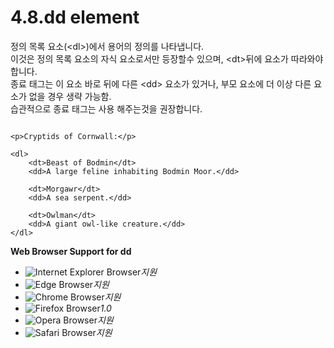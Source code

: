 # 4.8.dd element

정의 목록 요소\(&lt;dl&gt;\)에서 용어의 정의를 나타냅니다.  
이것은 정의 목록 요소의 자식 요소로서만 등장할수 있으며, &lt;dt&gt;뒤에 요소가 따라와야합니다.  
종료 태그는 이 요소 바로 뒤에 다른 &lt;dd&gt; 요소가 있거나, 부모 요소에 더 이상 다른 요소가 없을 경우 생략 가능함.  
습관적으로 종료 태그는 사용 해주는것을 권장합니다.

```text

<p>Cryptids of Cornwall:</p>

<dl>
	<dt>Beast of Bodmin</dt>
	<dd>A large feline inhabiting Bodmin Moor.</dd>

	<dt>Morgawr</dt>
	<dd>A sea serpent.</dd>

	<dt>Owlman</dt>
	<dd>A giant owl-like creature.</dd>
</dl>
```

**Web Browser Support for dd**

* ![Internet Explorer Browser](images/icon/ico_ie-true.png)_지원_
* ![Edge Browser](images/icon/ico_edge-true.png)_지원_
* ![Chrome Browser](images/icon/ico_chrome-true.png)_지원_
* ![Firefox Browser](images/icon/ico_firefox-true.png)_1.0_
* ![Opera Browser](images/icon/ico_opera-true.png)_지원_
* ![Safari Browser](images/icon/ico_safari-true.png)_지원_

